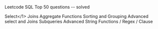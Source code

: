 Leetcode SQL Top 50 questions -- solved 

<l1>Select</1>
<l2>Joins</l2>
<l3>Aggregate Functions</l3>
<l4>Sorting and Grouping</l4>
<l5>Advanced select and Joins</l5>
<l6>Subqueries</l6>
<l7>Advanced String Functions / Regex / Clause</l7>
